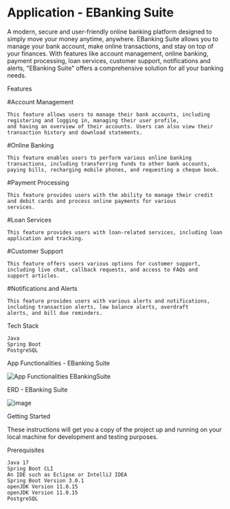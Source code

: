 # Application - EBanking Suite 
A modern, secure and user-friendly online banking platform designed to simply move your money anytime, anywhere. EBanking Suite allows you to manage your bank account, 
make online transactions, and stay on top of your finances. With features like account management, online banking, payment processing, loan services, customer support,
notifications and alerts, "EBanking Suite" offers a comprehensive solution for all your banking needs.

Features
    
#Account Management

    This feature allows users to manage their bank accounts, including registering and logging in, managing their user profile, 
    and having an overview of their accounts. Users can also view their transaction history and download statements.

#Online Banking

    This feature enables users to perform various online banking transactions, including transferring funds to other bank accounts, 
    paying bills, recharging mobile phones, and requesting a cheque book.

#Payment Processing
    
    This feature provides users with the ability to manage their credit and debit cards and process online payments for various 
    services. 

#Loan Services
    
    This feature provides users with loan-related services, including loan application and tracking.

#Customer Support
    
    This feature offers users various options for customer support, including live chat, callback requests, and access to FAQs and 
    support articles.

#Notifications and Alerts
    
    This feature provides users with various alerts and notifications, including transaction alerts, low balance alerts, overdraft 
    alerts, and bill due reminders.

Tech Stack

    Java
    Spring Boot
    PostgreSQL

App Functionalities - EBanking Suite
    
   ![App Functionalities EBankingSuite](https://user-images.githubusercontent.com/113800820/217906364-39df654b-db18-4563-a5bf-368c2255fec9.png)

ERD - EBanking Suite

   ![image](https://user-images.githubusercontent.com/113800820/217902086-173ce80e-8158-4349-b989-20839185b723.png)

Getting Started

These instructions will get you a copy of the project up and running on your local machine for development and testing purposes.

Prerequisites

    Java 17
    Spring Boot CLI
    An IDE such as Eclipse or IntelliJ IDEA
    Spring Boot Version 3.0.1
    openJDK Version 11.0.15
    openJDK Version 11.0.15
    PostgreSQL
    



